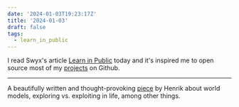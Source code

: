 ```yaml
---
date: '2024-01-03T19:23:17Z'
title: '2024-01-03'
draft: false
tags:
  - learn_in_public
---
```


I read Swyx's article [Learn in Public](https://www.swyx.io/learn-in-public) today and it's inspired me to open source most of my [projects](/projects) on Github.

---

A beautifully written and thought-provoking [piece](https://www.henrikkarlsson.xyz/p/multi-armed-bandit) by Henrik about world models, exploring vs. exploiting in life, among other things.
